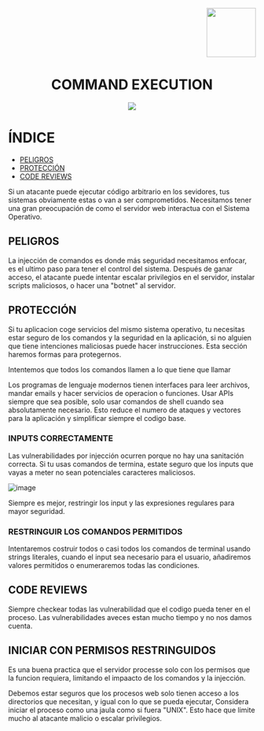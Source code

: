 <p align="right"><img height=100px width=100px src="https://github.com/user-attachments/assets/28eba669-a8dd-418a-bc8d-cc7c8e147edc"></p>

<h1 align="center">COMMAND EXECUTION</h1>

<p align="center"><img src="https://github.com/D4l1-web/PenetrationTester-Ruta/assets/79869523/05b77941-9070-4a7f-8cac-c422eedc2991"></p>


# ÍNDICE

- [PELIGROS](https://github.com/D4l1-web/PenetrationTester-Ruta/blob/main/Command_Execution.md#peligros)
- [PROTECCIÓN](https://github.com/D4l1-web/PenetrationTester-Ruta/blob/main/Command_Execution.md#protecci%C3%B3n)
- [CODE REVIEWS](https://github.com/D4l1-web/PenetrationTester-Ruta/blob/main/Command_Execution.md#code-reviews)

Si un atacante puede ejecutar código arbitrario en los sevidores, tus sistemas obviamente estas o van a ser comprometidos. Necesitamos tener una gran preocupación de como el servidor web interactua con el Sistema Operativo.

## PELIGROS

La injección de comandos es donde más seguridad necesitamos enfocar, es el ultimo paso para tener el control del sistema. Después de ganar acceso, el atacante puede intentar escalar privilegios en el servidor, instalar scripts maliciosos, o hacer una "botnet" al servidor.

## PROTECCIÓN

Si tu aplicacion coge servicios del mismo sistema operativo, tu necesitas estar seguro de los comandos y la seguridad en la aplicación, si no alguien que tiene intenciones maliciosas puede hacer instrucciones. Esta sección haremos formas para protegernos.

Intentemos que todos los comandos llamen a lo que tiene que llamar

Los programas de lenguaje modernos tienen interfaces para leer archivos, mandar emails y hacer servicios de operacion o funciones. Usar APIs siempre que sea posible, solo usar comandos de shell cuando sea absolutamente necesario. Esto reduce el numero de ataques y vectores para la aplicación y simplificar siempre el codigo base.

### INPUTS CORRECTAMENTE

Las vulnerabilidades por injección ocurren porque no hay una sanitación correcta. Si tu usas comandos de termina, estate seguro que los inputs que vayas a meter no sean potenciales caracteres maliciosos.

![image](https://github.com/pons-rgb/vuln/assets/174595469/1e7b28d0-4d52-418e-86eb-386338069d12)

Siempre es mejor, restringir los input y las expresiones regulares para mayor seguridad.

### RESTRINGUIR LOS COMANDOS PERMITIDOS

Intentaremos costruir todos o casi todos los comandos de terminal usando strings literales, cuando el input sea necesario para el usuario, añadiremos valores permitidos o enumeraremos todas las condiciones.

## CODE REVIEWS

Siempre checkear todas las vulnerabilidad que el codigo pueda tener en el proceso. Las vulnerabilidades aveces estan mucho tiempo y no nos damos cuenta.

## INICIAR CON PERMISOS RESTRINGUIDOS

Es una buena practica que el servidor processe solo con los permisos que la funcion requiera, limitando el impaacto de los comandos y la injección.

Debemos estar seguros que los procesos web solo tienen acceso a los directorios que necesitan, y igual con lo que se pueda ejecutar, Considera iniciar el proceso como una jaula como si fuera "UNIX". Esto hace que limite mucho al atacante malicio o escalar privilegios.

